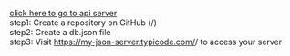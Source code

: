 <a href="https://my-json-server.typicode.com/Vivekreddy20/api/products">click here to go to api server</a>
</br>
step1:  Create a repository on GitHub (<your-username>/<your-repo>)
</br>
step2: Create a db.json file
</br>
step3: Visit <a href="https://my-json-server.typicode.com/<your-username>/<your-repo>">https://my-json-server.typicode.com/<your-username>/<your-repo> </a>to access your server
